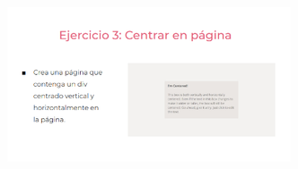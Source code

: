 ![](https://github.com/Dcarolinamorenoc/practicaModeladoEnCaja/blob/ejercicio_3/storage/img/ejercicio3.png)